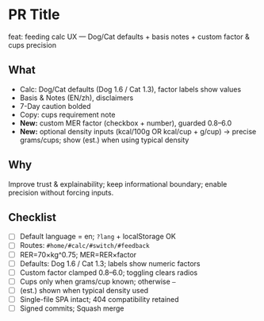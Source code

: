 # PR Title
feat: feeding calc UX — Dog/Cat defaults + basis notes + custom factor & cups precision

## What
- Calc: Dog/Cat defaults (Dog 1.6 / Cat 1.3), factor labels show values
- Basis & Notes (EN/zh), disclaimers
- 7-Day caution bolded
- Copy: cups requirement note
- **New:** custom MER factor (checkbox + number), guarded 0.8–6.0
- **New:** optional density inputs (kcal/100g OR kcal/cup + g/cup) → precise grams/cups; show (est.) when using typical density

## Why
Improve trust & explainability; keep informational boundary; enable precision without forcing inputs.

## Checklist
- [ ] Default language = en; `?lang` + localStorage OK
- [ ] Routes: `#home/#calc/#switch/#feedback`
- [ ] RER=70×kg^0.75; MER=RER×factor
- [ ] Defaults: Dog 1.6 / Cat 1.3; labels show numeric factors
- [ ] Custom factor clamped 0.8–6.0; toggling clears radios
- [ ] Cups only when grams/cup known; otherwise `—`
- [ ] (est.) shown when typical density used
- [ ] Single-file SPA intact; 404 compatibility retained
- [ ] Signed commits; Squash merge
